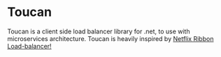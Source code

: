 # Toucan

Toucan is a client side load balancer library for .net, to use with microservices architecture. Toucan is heavily inspired by [Netflix Ribbon Load-balancer!](https://github.com/Netflix/ribbon/tree/master/ribbon-loadbalancer)

